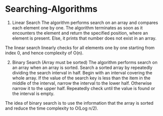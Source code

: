 # Searching-Algorithms

1. Linear Search
The algorithm performs search on an array and compares each element one by one. The algorithm terminates as soon as it encounters the element and return the specified position, where an element is present. Else, it prints that number does not exist in an array. 

The linear search linearly checks for all elements one by one starting from index 0, and hence complexity of O(n).

2. Binary Search (Array must be sorted)
The algorithm performs search on an array when an array is sorted. Search a sorted array by repeatedly dividing the search interval in half. Begin with an interval covering the whole array. If the value of the search key is less than the item in the middle of the interval, narrow the interval to the lower half. Otherwise narrow it to the upper half. Repeatedly check until the value is found or the interval is empty.

The idea of binary search is to use the information that the array is sorted and reduce the time complexity to O(Log n/2).
